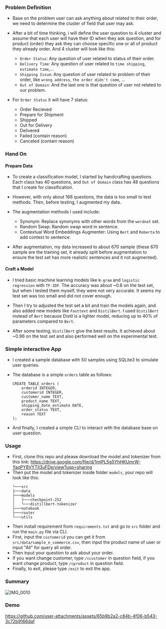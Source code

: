 ### Problem Definition
- Base on the problem user can ask anything about related to their order, we need to determine the cluster of field that user may ask.

- After a bit of time thinking, i will define the user question to 4 cluster and assume that each user will have their ID when they ask question, and for product (order) they ask they can choose specific one or all of product they already order. And 4 cluster will look like this:
    - `Order Status`: Any question of user related to status of their order.
    - `Delivery Time`: Any question of user related to `time shipping`, `estimate time`,...
    - `Shipping Issue`: Any question of user related to problem of their order, like `wrong address`, `the order didn't come`, ...
    - `Out of Domain`: And the last one is that question of user not related to our problem.

- For `Order Status` it will have 7 status:
    - Order Recieved
    - Prepare for Shipment
    - Shipped
    - Out for Delivery
    - Delivered
    - Failed (contain reason)
    - Canceled (contain reason)
### Hand On
#### Prepare Data
- To create a classification model, I started by handcrafting questions. Each class has 40 questions, and `Out of Domain` class has 48 questions that I create for classification.

- However, with only about 168 questions, the data is too small to test methods. Then, before testing, I augmented my data.

- The augmentation methods I used include:
    - Synonym: Replace synonyms with other words from the `wordnet` set.
    - Random Swap: Random swap word in sentence.
    - Contextual Word Embeddings Augmenter: Using `Bert` and `Roberta` to add context to sentence.
- After augmentation, my data increased to about 670 sample (these 670 sample are the training set, it already split before augmentation to ensure the test set has more realistic sentences and it not augmented).

#### Craft a Model
- I tried basic machine learning models like `N-gram` and `logistic regression` with `TF-IDF`. The accuracy was about ~0.8 on the test set, but when I tested them myself, they were not very accurate. It seems my test set was too small and did not cover enough.

- Then I try to adjusted the test set a bit and train the models again, and also added new models like `Fasttext` and `DistilBert`. I used `DistilBert` instead of `Bert` because Distil is a lighter model, reducing up to 40% of parameters compared to `Bert`.

- After some testing, `DistilBert` give the best results. It achieved about ~0.96 on the test set and also performed well on the experimental test.

### Simple interactive App
- I created a sample database with 50 samples using SQLite3 to simulate user queries.

- The database is a simple `orders` table as follows:
    ```
    CREATE TABLE orders (
        orderid INTEGER,
        customerid INTEGER,
        customer_name TEXT,
        product_name TEXT,
        shipping_date_estimate DATE,
        order_status TEXT,
        reason TEXT
    );
    ```
- And finally, I created a simple CLI to interact with the database base on user question.
### Usage
- First, clone this repo and please download the model and tokenizer from this link: https://drive.google.com/file/d/1mlPL5g5YhHKUmrW-YaoPY8VYTlI3uFDe/view?usp=sharing
- Then put the model and tokenizer inside folder `models`, your repo will look like this:
    ```
    └───src
    ├───data
    ├───models
    │   ├───checkpoint-252
    │   └───distillbert-tokenizer
    ├───notebook
    ├───router
    └───utils
    ```
- Then install requirement from `requirements.txt` and go to `src` folder and run the `main.py` file via CLI.
- First, input the `customerid` you can get it from `src/data/sample_e_commerce.csv`, then input the product name of user or input "All" for query all order.
- Then input your question to ask about your order.
- If you want change customer, type `/ccustomer` in question field, if you want change product, type `/cproduct` in question field.
- Finally, to exit, please type `/exit` to exit the app.

### Summary
![IMG_0010](https://github.com/user-attachments/assets/4a97b9c8-36e7-4ffe-a6e1-2a86690f74d6)

### Demo
https://github.com/user-attachments/assets/65b9b2a2-c84b-4f06-b543-3c72b9166daf


